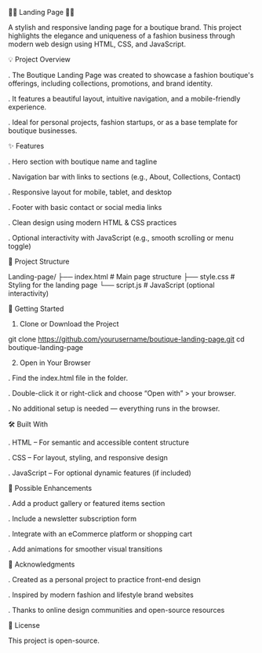🚀🚀 Landing Page 🚀🚀

A stylish and responsive landing page for a boutique brand. 
This project highlights the elegance and uniqueness of a fashion business through modern web design using HTML, CSS, and JavaScript.

💡 Project Overview

. The Boutique Landing Page was created to showcase a fashion boutique's offerings, including collections, promotions, and brand identity.

. It features a beautiful layout, intuitive navigation, and a mobile-friendly experience.

. Ideal for personal projects, fashion startups, or as a base template for boutique businesses.

✨ Features

. Hero section with boutique name and tagline

. Navigation bar with links to sections (e.g., About, Collections, Contact)

. Responsive layout for mobile, tablet, and desktop

. Footer with basic contact or social media links

. Clean design using modern HTML & CSS practices

. Optional interactivity with JavaScript (e.g., smooth scrolling or menu toggle)

🧾 Project Structure

Landing-page/
├── index.html         # Main page structure
├── style.css          # Styling for the landing page
└── script.js          # JavaScript (optional interactivity)

🚀 Getting Started

1. Clone or Download the Project

git clone https://github.com/yourusername/boutique-landing-page.git
cd boutique-landing-page

2. Open in Your Browser
   
. Find the index.html file in the folder.

. Double-click it or right-click and choose “Open with” > your browser.

. No additional setup is needed — everything runs in the browser.

🛠️ Built With

. HTML – For semantic and accessible content structure

. CSS – For layout, styling, and responsive design

. JavaScript – For optional dynamic features (if included)

🔮 Possible Enhancements

. Add a product gallery or featured items section

. Include a newsletter subscription form

. Integrate with an eCommerce platform or shopping cart

. Add animations for smoother visual transitions

🙏 Acknowledgments

. Created as a personal project to practice front-end design

. Inspired by modern fashion and lifestyle brand websites

. Thanks to online design communities and open-source resources

📄 License

This project is open-source.
